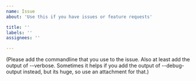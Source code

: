 ```yaml
---
name: Issue
about: 'Use this if you have issues or feature requests'

title: ''
labels: ''
assignees: ''

---
```


(Please add the commandline that you use to the issue. Also at least add the output of --verbose. Sometimes it helps if you add the output of --debug-output instead, but its huge, so use an attachment for that.)
